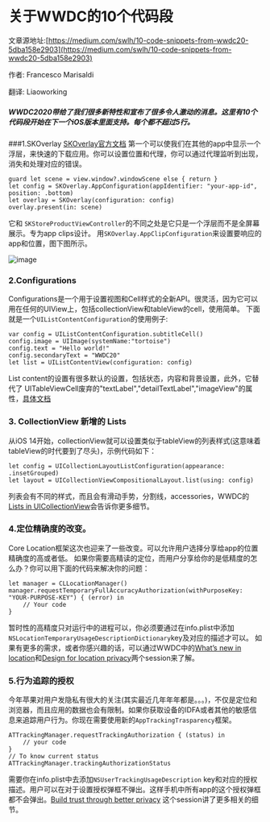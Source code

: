 # 关于WWDC的10个代码段

文章源地址:[https://medium.com/swlh/10-code-snippets-from-wwdc20-5dba158e2903](https://medium.com/swlh/10-code-snippets-from-wwdc20-5dba158e2903)

作者: Francesco Marisaldi

翻译: Liaoworking

##### WWDC2020带给了我们很多新特性和宣布了很多令人激动的消息。这里有10个代码段开始在下一个iOS版本里面支持。每个都不超过5行。

###1.SKOverlay
[SKOverlay官方文档](https://developer.apple.com/documentation/storekit/skoverlay)
第一个可以使我们在其他的app中显示一个浮层，来快速的下载应用。你可以设置位置和代理，你可以通过代理监听到出现，消失和处理对应的错误。

    guard let scene = view.window?.windowScene else { return }
    let config = SKOverlay.AppConfiguration(appIdentifier: "your-app-id", position: .bottom)
    let overlay = SKOverlay(configuration: config)
    overlay.present(in: scene)

它和 ```SKStoreProductViewController```的不同之处是它只是一个浮层而不是全屏幕展示。专为app clips设计。
用```SKOverlay.AppClipConfiguration```来设置要响应的app和位置，图下图所示。


![image](https://upload-images.jianshu.io/upload_images/1724449-9e6d42fa6ea8eca7.png?imageMogr2/auto-orient/strip%7CimageView2/2/w/1240)

### 2.Configurations

Configurations是一个用于设置视图和Cell样式的全新API。很灵活，因为它可以用在任何的UIView上，包括collectionView和tableView的cell，使用简单。
下面就是一个```UIListContentConfiguration```的使用例子:

    var config = UIListContentConfiguration.subtitleCell()
    config.image = UIImage(systemName:"tortoise")
    config.text = "Hello world!"
    config.secondaryText = "WWDC20"
    let list = UIListContentView(configuration: config)

List content的设置有很多默认的设置，包括状态，内容和背景设置，此外，它替代了 UITableViewCell废弃的"textLabel","detailTextLabel","imageView"的属性，[具体文档](https://developer.apple.com/documentation/uikit/views_and_controls/configurations)

### 3. CollectionView 新增的 Lists

从iOS 14开始，collectionView就可以设置类似于tableView的列表样式(这意味着tableView的时代要到了尽头)，示例代码如下：

    let config = UICollectionLayoutListConfiguration(appearance: .insetGrouped)
    let layout = UICollectionViewCompositionalLayout.list(using: config)

列表会有不同的样式，而且会有滑动手势，分割线，accessories，WWDC的[Lists in UICollectionView](https://developer.apple.com/videos/play/wwdc2020/10026/)会告诉你更多细节。

### 4.定位精确度的改变。
Core Location框架这次也迎来了一些改变。可以允许用户选择分享给app的位置精确度的高或者低。
如果你需要高精读的定位，而用户分享给你的是低精度的怎么办？你可以用下面的代码来解决你的问题：

    let manager = CLLocationManager()
    manager.requestTemporaryFullAccuracyAuthorization(withPurposeKey: "YOUR-PURPOSE-KEY") { (error) in
        // Your code
    }

暂时性的高精度只对运行中的进程可以，你必须要通过在info.plist中添加```NSLocationTemporaryUsageDescriptionDictionary```key及对应的描述才可以。 如果有更多的需求，或者你感兴趣的话，可以通过WWDC中的[What’s new in location](https://developer.apple.com/wwdc20/10660)和[Design for location privacy](https://developer.apple.com/wwdc20/10162)两个session来了解。

### 5.行为追踪的授权
今年苹果对用户发隐私有很大的关注(其实最近几年年年都是。。。)，不仅是定位和浏览器，而且应用的数据也会有限制。如果你获取设备的IDFA或者其他的敏感信息来追踪用户行为。你现在需要使用新的```AppTrackingTrasparency```框架。

    ATTrackingManager.requestTrackingAuthorization { (status) in
        // your code
    }
    // To know current status
    ATTrackingManager.trackingAuthorizationStatus

需要你在info.plist中去添加```NSUserTrackingUsageDescription``` key和对应的授权描述。用户可以在对于设置授权弹框不弹出。这样手机中所有app的这个授权弹框都不会弹出。[Build trust through better privacy](https://developer.apple.com/videos/play/wwdc2020/10676/) 这个session讲了更多相关的细节。


